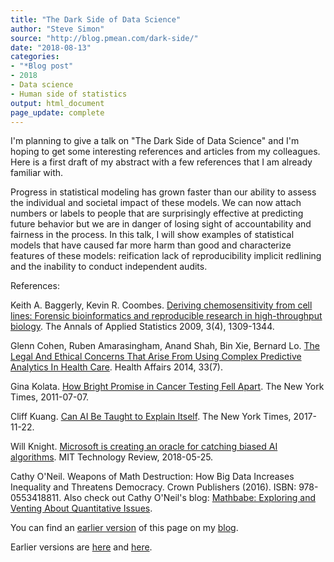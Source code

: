 ```yaml
---
title: "The Dark Side of Data Science"
author: "Steve Simon"
source: "http://blog.pmean.com/dark-side/"
date: "2018-08-13"
categories:
- "*Blog post"
- 2018
- Data science
- Human side of statistics
output: html_document
page_update: complete
---
```


I'm planning to give a talk on "The Dark Side of Data Science" and I'm hoping to get some interesting references and articles from my colleagues. Here is a first draft of my abstract with a few references that I am already familiar with.

<!---More--->

Progress in statistical modeling has grown faster than our ability to assess the individual and societal impact of these models. We can now attach numbers or labels to people that are surprisingly effective at predicting future behavior but we are in danger of losing sight of accountability and fairness in the process. In this talk, I will show examples of statistical models that have caused far more harm than good and characterize features of these models: reification lack of reproducibility implicit redlining and the inability to conduct independent audits.

References:

Keith A. Baggerly, Kevin R. Coombes. [Deriving chemosensitivity from cell lines: Forensic bioinformatics and reproducible research in high-throughput biology][bag1]. The Annals of Applied Statistics 2009, 3(4), 1309-1344.

Glenn Cohen, Ruben Amarasingham, Anand Shah, Bin Xie, Bernard Lo. [The Legal And Ethical Concerns That Arise From Using Complex Predictive Analytics In Health Care][coh1]. Health Affairs 2014, 33(7).

Gina Kolata. [How Bright Promise in Cancer Testing Fell Apart](http://www.nytimes.com/2011/07/08/health/research/08genes.html). The New York Times, 2011-07-07.

Cliff Kuang. [Can AI Be Taught to Explain Itself][kua1]. The New York Times, 2017-11-22.

Will Knight. [Microsoft is creating an oracle for catching biased AI algorithms][kni1]. MIT Technology Review, 2018-05-25.

Cathy O'Neil. Weapons of Math Destruction: How Big Data Increases Inequality and Threatens Democracy. Crown Publishers (2016). ISBN: 978-0553418811. Also check out Cathy O'Neil's blog: [Mathbabe: Exploring and Venting About Quantitative Issues][one1].

You can find an [earlier version][sim1] of this page on my [blog][sim2].

[sim1]: http://blog.pmean.com/dark-side/
[sim2]: http://blog.pmean.com

[bag1]: https://www.jstor.org/stable/27801549
[coh1]: https://www.healthaffairs.org/doi/full/10.1377/hlthaff.2014.0048
[kni1]: https://www.technologyreview.com/s/611138/microsoft-is-creating-an-oracle-for-catching-biased-ai-algorithms
[kua1]: https://www.nytimes.com/2017/11/21/magazine/can-ai-be-taught-to-explain-itself.html
[one1]: https://mathbabe.org/
Earlier versions are [here][sim1] and [here][sim2].
 
[sim1]: http://blog.pmean.com/dark-side/
[sim2]: http://new.pmean.com/dark-side-talk-2018/
 
